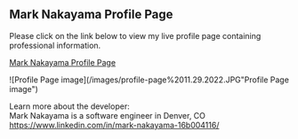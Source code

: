 <h2>Mark Nakayama Profile Page</h2>
 
Please click on the link below to view my live profile page containing professional information.

[Mark Nakayama Profile Page](https://northermata2387.github.io/)

![Profile Page image](/images/profile-page%2011.29.2022.JPG"Profile Page image")

Learn more about the developer:<br/>
Mark Nakayama is a software engineer in Denver, CO<br/>
https://www.linkedin.com/in/mark-nakayama-16b004116/
